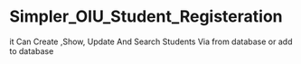 # Simpler_OIU_Student_Registeration
it Can Create ,Show, Update And Search Students Via from database or add to database
